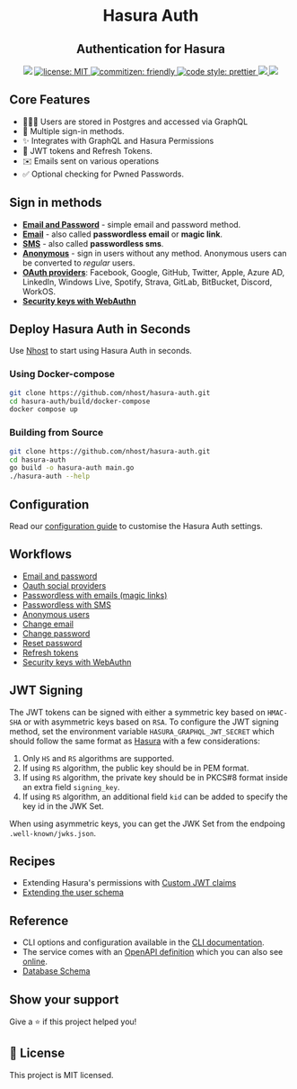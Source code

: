 <h1 align="center">Hasura Auth</h1>
<h2 align="center">Authentication for Hasura</h2>

<p align="center">
  <img src="https://img.shields.io/badge/version-2.2.1-blue.svg?cacheSeconds=2592000" />
  <a href="LICENSE">
    <img src="https://img.shields.io/badge/license-MIT-yellow.svg" alt="license: MIT" />
  </a>
  <a href="https://commitizen.github.io/cz-cli">
    <img src="https://img.shields.io/badge/commitizen-friendly-brightgreen.svg" alt="commitizen: friendly" />
  </a>
  <a href="https://prettier.io">
    <img src="https://img.shields.io/badge/code_style-prettier-ff69b4.svg" alt="code style: prettier" />
  </a>
  <a href="https://github.com/nhost/hasura-auth/actions?query=workflow%Build+branch%3Amain+event%3Apush">
    <img src="https://github.com/nhost/hasura-auth/workflows/Build/badge.svg?branch=main"/>
  </a>
  <a href="https://codecov.io/gh/nhost/hasura-auth/branch/main">
    <img src="https://codecov.io/gh/nhost/hasura-auth/branch/main/graph/badge.svg"
    />
  </a>
</p>

## Core Features

- 🧑‍🤝‍🧑 Users are stored in Postgres and accessed via GraphQL
- 🔑 Multiple sign-in methods.
- ✨ Integrates with GraphQL and Hasura Permissions
- 🔐 JWT tokens and Refresh Tokens.
- ✉️ Emails sent on various operations
- ✅ Optional checking for Pwned Passwords.

## Sign in methods

- [**Email and Password**](./docs/workflows/email-password.md) - simple email and password method.
- [**Email**](./docs/workflows/passwordless-email.md) - also called **passwordless email** or **magic link**.
- [**SMS**](./docs/workflows/passwordless-sms.md) - also called **passwordless sms**.
- [**Anonymous**](./docs/workflows/anonymous-users.md) - sign in users without any method. Anonymous users can be
  converted to _regular_ users.
- [**OAuth providers**](./docs/workflows/oauth-providers.md): Facebook, Google, GitHub, Twitter, Apple, Azure AD, LinkedIn, Windows Live, Spotify, Strava, GitLab, BitBucket, Discord, WorkOS.
- [**Security keys with WebAuthn**](./docs/workflows/webauthn.md)

## Deploy Hasura Auth in Seconds

Use [Nhost](https://nhost.io) to start using Hasura Auth in seconds.

### Using Docker-compose

```sh
git clone https://github.com/nhost/hasura-auth.git
cd hasura-auth/build/docker-compose
docker compose up
```

### Building from Source

```sh
git clone https://github.com/nhost/hasura-auth.git
cd hasura-auth
go build -o hasura-auth main.go
./hasura-auth --help
```

## Configuration

Read our [configuration guide](./docs/configuration.md) to customise the Hasura Auth settings.

## Workflows

- [Email and password](./docs/workflows/email-password.md)
- [Oauth social providers](./docs/workflows/oauth-providers.md)
- [Passwordless with emails (magic links)](./docs/workflows/passwordless-email.md)
- [Passwordless with SMS](./docs/workflows/passwordless-sms.md)
- [Anonymous users](./docs/workflows/anonymous-users.md)
- [Change email](./docs/workflows/change-email.md)
- [Change password](./docs/workflows/change-password.md)
- [Reset password](./docs/workflows/reset-password.md)
- [Refresh tokens](./docs/workflows/refresh-token.md)
- [Security keys with WebAuthn](./docs/workflows/webauthn.md)

## JWT Signing

The JWT tokens can be signed with either a symmetric key based on `HMAC-SHA` or with asymmetric keys based on `RSA`. To configure the JWT signing method, set the environment variable `HASURA_GRAPHQL_JWT_SECRET` which should follow the same format as [Hasura](https://hasura.io/docs/latest/graphql/core/auth/authentication/jwt.html#running-with-jwt) with a few considerations:

1. Only `HS` and `RS` algorithms are supported.
2. If using `RS` algorithm, the public key should be in PEM format.
3. If using `RS` algorithm, the private key should be in PKCS#8 format inside an extra field `signing_key`.
4. If using `RS` algorithm, an additional field `kid` can be added to specify the key id in the JWK Set.

When using asymmetric keys, you can get the JWK Set from the endpoing `.well-known/jwks.json`.

## Recipes

- Extending Hasura's permissions with [Custom JWT claims](./docs/recipes/custom-hasura-claims.md)
- [Extending the user schema](./docs/recipes/extending-user-schema.md)

## Reference

- CLI options and configuration available in the [CLI documentation](./docs/cli.md).
- The service comes with an [OpenAPI definition](./docs/openapi.yaml) which you can also see [online](https://editor.swagger.io/?url=https://raw.githubusercontent.com/nhost/hasura-auth/main/docs/openapi.yaml).
- [Database Schema](./docs/schema.md)

## Show your support

Give a ⭐️ if this project helped you!

## 📝 License

This project is MIT licensed.
